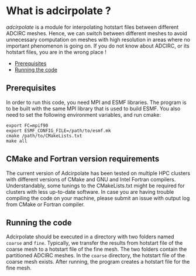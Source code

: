 # What is adcirpolate ?
*adcirpolate* is a module for interpolating hotstart files between different ADCIRC meshes.
Hence, we can switch between different meshes to avoid unnecessary computation on meshes with
high resolution in areas where no important phenomenon is going on. If you do not know about
ADCIRC, or its hotstart files, you are in the wrong place !

- [Prerequisites](##Prerequisites)
- [Running the code](##Running-the-code)

## Prerequisites
In order to run this code, you need MPI and ESMF libraries. The program is to be built with the same MPI library that is used to build ESMF. You also need to set the following environment variables, and run cmake:

    export FC=mpif90
    export ESMF_CONFIG_FILE=/path/to/esmf.mk
    cmake /path/to/CMakeLists.txt
    make all

## CMake and Fortran version requirements
The current version of Adcirpolate has been tested on multiple HPC clusters with different versions of CMake and GNU and Intel Fortran compilers. Understandably, some tunings to the CMakeLists.txt might be required for clusters with less up-to-date software. In case you are having trouble compiling the code on your machine, please submit an issue with output log from CMake or Fortran compiler.

## Running the code
Adcirpolate should be executed in a directory with two folders named `coarse` and `fine`. Typically, we transfer the results from hotstart file of the coarse mesh to a hotstart file of the fine mesh. The two folders contain the partitioned ADCIRC meshes. In the `coarse` directory, the hotstart file of the coarse mesh exists. After running, the program creates a hotstart file for the fine mesh.
